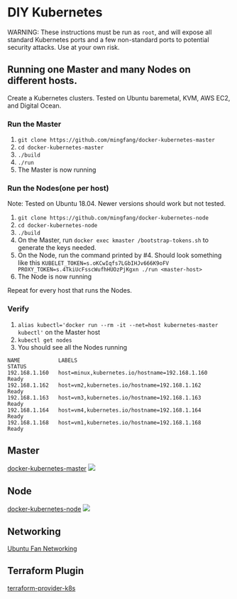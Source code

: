 # DIY Kubernetes
WARNING: These instructions must be run as ``root``, and will expose all standard Kubernetes ports and a few non-standard ports to potential security attacks.  Use at your own risk.

## Running one Master and many Nodes on different hosts.
Create a Kubernetes clusters.  Tested on Ubuntu baremetal, KVM, AWS EC2, and Digital Ocean.

### Run the Master

1. ```git clone https://github.com/mingfang/docker-kubernetes-master```
2. ```cd docker-kubernetes-master```
3. ```./build```
4. ```./run```
5. The Master is now running

### Run the Nodes(one per host)
Note: Tested on Ubuntu 18.04.  Newer versions should work but not tested.

1. ```git clone https://github.com/mingfang/docker-kubernetes-node```
2. ```cd docker-kubernetes-node```
3. ```./build```
4. On the Master, run ```docker exec kmaster /bootstrap-tokens.sh``` to generate the keys needed.
5. On the Node, run the command printed by #4. Should look something like this ```KUBELET_TOKEN=s.oKCwIqfs7LGbIHJv666K9oFV PROXY_TOKEN=s.4TkiUcFsscWufhHUOzPjKgxn ./run <master-host>```
6. The Node is now running

Repeat for every host that runs the Nodes.

### Verify
1. ```alias kubectl='docker run --rm -it --net=host kubernetes-master kubectl'``` on the Master host
2. ```kubectl get nodes```
3. You should see all the Nodes running
```
NAME            LABELS                                            STATUS
192.168.1.160   host=minux,kubernetes.io/hostname=192.168.1.160   Ready
192.168.1.162   host=vm2,kubernetes.io/hostname=192.168.1.162     Ready
192.168.1.163   host=vm3,kubernetes.io/hostname=192.168.1.163     Ready
192.168.1.164   host=vm4,kubernetes.io/hostname=192.168.1.164     Ready
192.168.1.168   host=vm1,kubernetes.io/hostname=192.168.1.168     Ready
```

## Master
[docker-kubernetes-master](https://github.com/mingfang/docker-kubernetes-master)
<img src="master.png"/>

## Node
[docker-kubernetes-node](https://github.com/mingfang/docker-kubernetes-node)
<img src="node.png"/>

## Networking
[Ubuntu Fan Networking](https://wiki.ubuntu.com/FanNetworking)

## Terraform Plugin
[terraform-provider-k8s](https://github.com/mingfang/terraform-provider-k8s)

